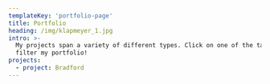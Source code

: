 ```yaml
---
templateKey: 'portfolio-page'
title: Portfolio
heading: /img/klapmeyer_1.jpg
intro: >-
  My projects span a variety of different types. Click on one of the tags to
  filter my portfolio!
projects:
  - project: Bradford
---
```

